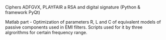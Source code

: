 
Ciphers ADFGVX, PLAYFAIR a RSA and digital signature (Python & framework PyQt)

Matlab part - Optimization of parameters R, L and C of equivalent models of passive components used in EMI filters. Scripts used for it by three algrorithms for certain frequency range.
